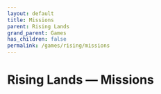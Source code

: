 ```yaml
---
layout: default
title: Missions
parent: Rising Lands
grand_parent: Games
has_children: false
permalink: /games/rising/missions
---
```


# Rising Lands — Missions
